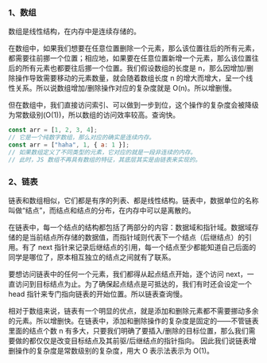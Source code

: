 ### 1、数组

数组是线性结构，在内存中是连续存储的。

在数组中，如果我们想要在任意位置删除一个元素，那么该位置往后的所有元素，都需要往前挪一个位置；相应地，如果要在任意位置新增一个元素，那么该位置往后的所有元素也都要往后挪一个位置。我们假设数组的长度是 n，那么因增加/删除操作导致需要移动的元素数量，就会随着数组长度 n 的增大而增大，呈一个线性关系。所以说数组增加/删除操作对应的复杂度就是 O(n)。所以增删慢。

但在数组中，我们直接访问索引、可以做到一步到位，这个操作的复杂度会被降级为常数级别(O(1))，所以数组的访问效率较高。查询快。

```js
const arr = [1, 2, 3, 4];
// 它是一个纯数字数组，那么对应的确实是连续内存。
const arr = ["haha", 1, { a: 1 }];
// 如果数组定义了不同类型的元素，它对应的就是一段非连续的内存。
// 此时，JS 数组不再具有数组的特征，其底层其实是由链表来实现的。
```

### 2、链表

链表和数组相似，它们都是有序的列表、都是线性结构。链表中，数据单位的名称叫做“结点”，而结点和结点的分布，在内存中可以是离散的。

在链表中，每一个结点的结构都包括了两部分的内容：数据域和指针域。数据域存储的是当前结点所存储的数据值，而指针域则代表下一个结点（后继结点）的引用。有了 next 指针来记录后继结点的引用，每一个结点至少都能知道自己后面的同学是哪位了，原本相互独立的结点之间就有了联系。

要想访问链表中的任何一个元素，我们都得从起点结点开始，逐个访问 next，一直访问到目标结点为止。为了确保起点结点是可抵达的，我们有时还会设定一个 head 指针来专门指向链表的开始位置。所以链表查询慢。

相对于数组来说，链表有一个明显的优点，就是添加和删除元素都不需要挪动多余的元素。所以增删快。在链表中，添加和删除操作的复杂度是固定的——不管链表里面的结点个数 n 有多大，只要我们明确了要插入/删除的目标位置，那么我们需要做的都仅仅是改变目标结点及其前驱/后继结点的指针指向。 因此我们说链表增删操作的复杂度是常数级别的复杂度，用大 O 表示法表示为 O(1)。
